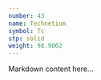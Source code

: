 ```yaml
---
number: 43
name: Technetium
symbol: Tc
stp: solid
weight: 98.9062
---
```


Markdown content here...
